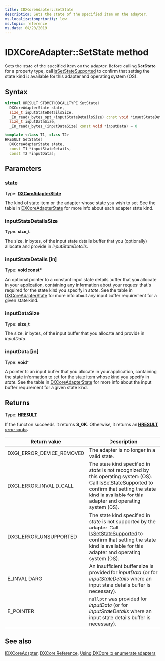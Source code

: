 ```yaml
---
title: IDXCoreAdapter::SetState
description: Sets the state of the specified item on the adapter.
ms.localizationpriority: low
ms.topic: reference
ms.date: 06/20/2019
---
```


# IDXCoreAdapter::SetState method

Sets the state of the specified item on the adapter. Before calling **SetState** for a property type, call [IsSetStateSupported](./nf-dxcore_interface-idxcoreadapter-issetstatesupported.md) to confirm that setting the state kind is available for this adapter and operating system (OS).

## Syntax

```cpp
virtual HRESULT STDMETHODCALLTYPE SetState( 
  DXCoreAdapterState state,
  size_t inputStateDetailsSize,
  _In_reads_bytes_opt_(inputStateDetailsSize) const void *inputStateDetails,
  size_t inputDataSize,
  _In_reads_bytes_(inputDataSize) const void *inputData) = 0;

template <class T1, class T2>
HRESULT SetState( 
  DXCoreAdapterState state,
  const T1 *inputStateDetails,
  const T2 *inputData);
```

## Parameters

### state

Type: **[DXCoreAdapterState](./ne-dxcore_interface-dxcoreadapterstate.md)**

The kind of state item on the adapter whose state you wish to set. See the table in [DXCoreAdapterState](./ne-dxcore_interface-dxcoreadapterstate.md) for more info about each adapter state kind.

### inputStateDetailsSize

Type: **size_t**

The size, in bytes, of the input state details buffer that you (optionally) allocate and provide in *inputStateDetails*.

### inputStateDetails [in]

Type: **void const\***

An optional pointer to a constant input state details buffer that you allocate in your application, containing any information about your request that's required for the state kind you specify in *state*. See the table in [DXCoreAdapterState](./ne-dxcore_interface-dxcoreadapterstate.md) for more info about any input buffer requirement for a given state kind.

### inputDataSize

Type: **size_t**

The size, in bytes, of the input buffer that you allocate and provide in *inputData*.

### inputData [in]

Type: **void\***

A pointer to an input buffer that you allocate in your application, containing the state information to set for the state item whose kind you specify in *state*. See the table in [DXCoreAdapterState](./ne-dxcore_interface-dxcoreadapterstate.md) for more info about the input buffer requirement for a given state kind.

## Returns

Type: **[HRESULT](../../com/structure-of-com-error-codes.md)**

If the function succeeds, it returns **S_OK**. Otherwise, it returns an [**HRESULT**](../../com/structure-of-com-error-codes.md) [error code](../../com/com-error-codes-10.md).

|Return value|Description|
|-|-|
|DXGI_ERROR_DEVICE_REMOVED|The adapter is no longer in a valid state.|
|DXGI_ERROR_INVALID_CALL|The state kind specified in *state* is not recognized by this operating system (OS). Call [IsSetStateSupported](./nf-dxcore_interface-idxcoreadapter-issetstatesupported.md) to confirm that setting the state kind is available for this adapter and operating system (OS).|
|DXGI_ERROR_UNSUPPORTED|The state kind specified in *state* is not supported by the adapter. Call [IsSetStateSupported](./nf-dxcore_interface-idxcoreadapter-issetstatesupported.md) to confirm that setting the state kind is available for this adapter and operating system (OS).|
|E_INVALIDARG|An insufficient buffer size is provided for *inputData* (or for *inputStateDetails* where an input state details buffer is necessary).|
|E_POINTER|`nullptr` was provided for *inputData* (or for *inputStateDetails* where an input state details buffer is necessary).|

## See also

[IDXCoreAdapter](./nn-dxcore_interface-idxcoreadapter.md), [DXCore Reference](../dxcore-reference.md), [Using DXCore to enumerate adapters](../dxcore-enum-adapters.md)